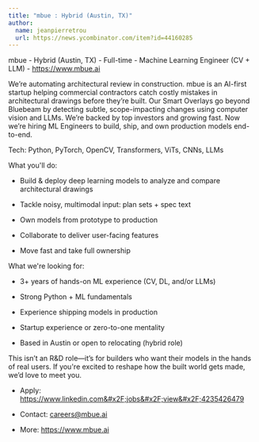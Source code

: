 ```yaml
---
title: "mbue : Hybrid (Austin, TX)"
author:
  name: jeanpierretrou
  url: https://news.ycombinator.com/item?id=44160285
---
```


<JobNavigation />

mbue - Hybrid (Austin, TX) - Full-time - Machine Learning Engineer (CV + LLM) - <a href="https:&#x2F;&#x2F;www.mbue.ai" rel="nofollow">https:&#x2F;&#x2F;www.mbue.ai</a>

We’re automating architectural review in construction.
mbue is an AI-first startup helping commercial contractors catch costly mistakes in architectural drawings before they’re built. Our Smart Overlays go beyond Bluebeam by detecting subtle, scope-impacting changes using computer vision and LLMs. We’re backed by top investors and growing fast. Now we’re hiring ML Engineers to build, ship, and own production models end-to-end.

Tech: Python, PyTorch, OpenCV, Transformers, ViTs, CNNs, LLMs

What you&#x27;ll do:

* Build &amp; deploy deep learning models to analyze and compare architectural drawings

* Tackle noisy, multimodal input: plan sets + spec text

* Own models from prototype to production

* Collaborate to deliver user-facing features

* Move fast and take full ownership

What we&#x27;re looking for:

* 3+ years of hands-on ML experience (CV, DL, and&#x2F;or LLMs)

* Strong Python + ML fundamentals

* Experience shipping models in production

* Startup experience or zero-to-one mentality

* Based in Austin or open to relocating (hybrid role)

This isn’t an R&amp;D role—it’s for builders who want their models in the hands of real users. If you&#x27;re excited to reshape how the built world gets made, we’d love to meet you.

- Apply: <a href="https:&#x2F;&#x2F;www.linkedin.com&#x2F;jobs&#x2F;view&#x2F;4235426479" rel="nofollow">https:&#x2F;&#x2F;www.linkedin.com&#x2F;jobs&#x2F;view&#x2F;4235426479</a>

- Contact: careers@mbue.ai

- More: <a href="https:&#x2F;&#x2F;www.mbue.ai" rel="nofollow">https:&#x2F;&#x2F;www.mbue.ai</a>
<JobApplication />
